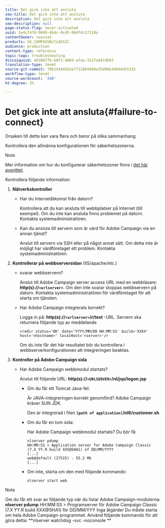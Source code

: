 ```yaml
---
title: Det gick inte att ansluta
seo-title: Det gick inte att ansluta
description: Det gick inte att ansluta
seo-description: null
page-status-flag: never-activated
uuid: 5e4cf47d-9699-4b4c-9c45-064fdc17110a
contentOwner: sauviat
products: SG_CAMPAIGN/CLASSIC
audience: production
content-type: reference
topic-tags: troubleshooting
discoiquuid: 493067fb-68f1-48b9-afaa-3127a847db83
translation-type: tm+mt
source-git-commit: 70b143445b2e77128b9404e35d96b39694d55335
workflow-type: tm+mt
source-wordcount: '348'
ht-degree: 3%

---
```



# Det gick inte att ansluta{#failure-to-connect}

Orsaken till detta kan vara flera och beror på olika sammanhang.

Kontrollera den allmänna konfigurationen för säkerhetszonerna.

>[!NOTE]
>
>Mer information om hur du konfigurerar säkerhetszoner finns i [det här avsnittet](../../installation/using/configuring-campaign-server.md#defining-security-zones).

Kontrollera följande information:

1. **Nätverkskontroller**

   * Har du Internetåtkomst från datorn?

      Kontrollera att du kan ansluta till webbplatser på Internet (till exempel). Om du inte kan ansluta finns problemet på datorn. Kontakta systemadministratören.

   * Kan du ansluta till servern som är värd för Adobe Campaign via en annan tjänst?

      Anslut till servern via SSH eller på något annat sätt. Om detta inte är möjligt har värdföretaget ett problem. Kontakta systemadministratören.

1. **Kontrollerar på webbserversidan** (IIS/apache/etc.)

   * svarar webbservern?

      Anslut till Adobe Campaign server access URL med en webbläsare: **http(s)://`<urlserver>`**. Om den inte svarar stoppas webbservern på datorn. Kontakta systemadministratören för värdföretaget för att starta om tjänsten.

   * Har Adobe Campaign integrerats korrekt?

      Logga in på: **http(s)://`<urlserver>`/r/test** -URL. Servern ska returnera följande typ av meddelande

      ```
      <redir status='OK' date='YYYY/MM/DD HH:MM:SS' build='XXXX' host='<hostname>' localHost='<server>'/>
      ```

      Om du inte får det här resultatet bör du kontrollera i webbserverkonfigurationen att integreringen beaktas.

1. **Kontroller på Adobe Campaign sida**

   * Har Adobe Campaign webbmodul startats?

      Anslut till följande URL: **http(s)://`<URLSERVER>`/nl/jsp/logon.jsp**

      * Om du får ett Tomcat Java-fel:

         Är JAVA-integreringen korrekt genomförd? Adobe Campaign kräver SUN JDK.

         Den är integrerad i filen **`[path of application]`/nl6/customer.sh**

      * Om du får en tom sida:

         Har Adobe Campaign webbmodul startats? Du bör få:

         ```
         nlserver pdump
         HH:MM:SS > Application server for Adobe Campaign Classic (7.X YY.R build XXX@SHA1) of DD/MM/YYYY
         [...]
         web@default (27515) - 55.2 Mb
         [...]
         ```

      * Om inte, starta om den med följande kommando:

         ```
         nlserver start web
         ```
>[!NOTE]
>
>Om du får ett svar av följande typ när du listar Adobe Campaign-modulerna: **nlserver pdump**
>HH:MM:SS > Programserver för Adobe Campaign Classic (7.X YY.R build XXX@SHA1) för DD/MM/YYY Inga åtgärder Du måste starta om hela Adobe Campaign-programmet. Använd följande kommando för att göra detta: **nlserver watchdog -svc -noconsole **
